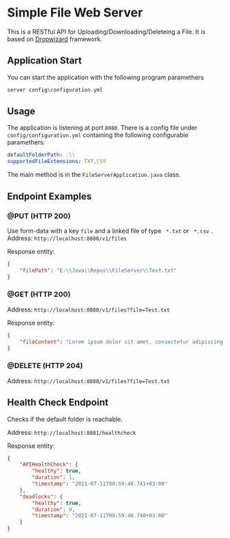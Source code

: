 
# Simple File Web Server

This is a RESTful API for Uploading/Downloading/Deleteing a File.
It is based on [Dropwizard](https://www.dropwizard.io) framework.

## Application Start

You can start the application with the following program paramethers

```bash
server config\configuration.yml
```

## Usage
The application is listening at port ```8080```.
There is a config file under ```config/configuration.yml``` containing the following configurable paramethers:
```yaml
defaultFolderPath: .\\ 
supportedFileExtensions: TXT,CSV
```

The main method is in the ```FileServerApplication.java``` class.

## Endpoint Examples

### @PUT (HTTP 200)
Use form-data with a key ```file``` and a linked file of type ``` *.txt```  or ``` *.csv``` .
Address: ```http://localhost:8080/v1/files``` 

Response entity:
```json
{
    "filePath": "E:\\Java\\Repos\\FileServer\\Test.txt"
}
```

### @GET (HTTP 200)
Address: ```http://localhost:8080/v1/files?file=Test.txt```

Response entity:
```json
{
    "fileContent": "Lorem ipsum dolor sit amet, consectetur adipiscing elit. Suspendisse sollicitudin interdum nisi pretium mollis."
}
```

### @DELETE (HTTP 204)
Address: ```http://localhost:8080/v1/files?file=Test.txt```

## Health Check Endpoint
Checks if the default folder is reachable.

Address: ```http://localhost:8081/healthcheck```

Response entity:
```json
{
    "APIHealthCheck": {
        "healthy": true,
        "duration": 1,
        "timestamp": "2021-07-11T00:59:48.741+03:00"
    },
    "deadlocks": {
        "healthy": true,
        "duration": 0,
        "timestamp": "2021-07-11T00:59:48.740+03:00"
    }
}
```
